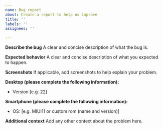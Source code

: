 ```yaml
---
name: Bug report
about: Create a report to help us improve
title: ''
labels: ''
assignees: ''

---
```


**Describe the bug**
A clear and concise description of what the bug is.

**Expected behavior**
A clear and concise description of what you expected to happen.

**Screenshots**
If applicable, add screenshots to help explain your problem.

**Desktop (please complete the following information):**
 - Version [e.g. 22]

**Smartphone (please complete the following information):**
 - OS: [e.g. MIUI11 or custom rom (name and version)]

**Additional context**
Add any other context about the problem here.
